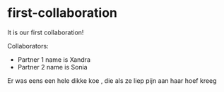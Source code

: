 # first-collaboration
It is our first collaboration!

Collaborators:
- Partner 1 name is Xandra
- Partner 2 name is Sonia


Er was eens een hele dikke koe , die als ze liep pijn aan haar hoef kreeg


